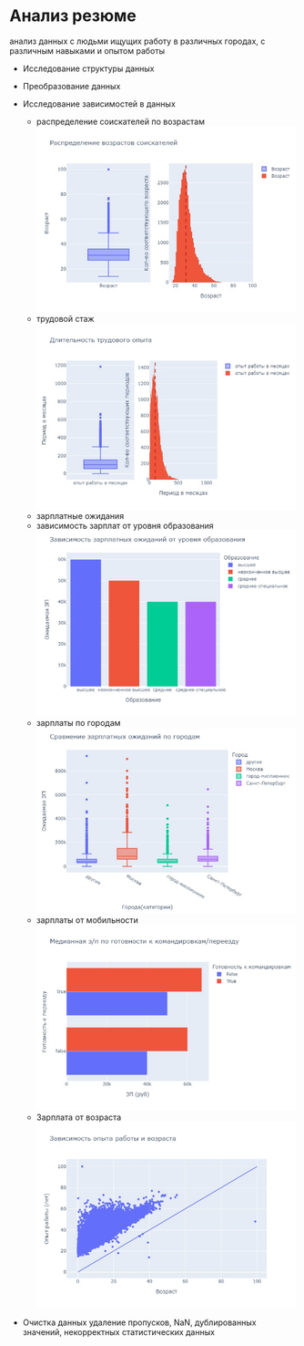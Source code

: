 # Анализ резюме
анализ данных с людьми ищущих работу в различных городах, с различным навыками и опытом работы

* Исследование структуры данных
* Преобразование данных
* Исследование зависимостей в данных
  * распределение соискателей по возрастам
   ![Image alt](https://github.com/mokko-okko/HW_HH/blob/main/IMG/1.jpg)
  * трудовой стаж
   ![Image alt](https://github.com/mokko-okko/HW_HH/blob/main/IMG/2.jpg)  
  * зарплатные ожидания
  * зависимость зарплат от уровня образования
   ![Image alt](https://github.com/mokko-okko/HW_HH/blob/main/IMG/3.jpg)
  * зарплаты по городам
   ![Image alt](https://github.com/mokko-okko/HW_HH/blob/main/IMG/4.jpg)
  * зарплаты от мобильности
   ![Image alt](https://github.com/mokko-okko/HW_HH/blob/main/IMG/5.jpg)  
  * Зарплата от возраста
   ![Image alt](https://github.com/mokko-okko/HW_HH/blob/main/IMG/6.jpg) 
  
* Очистка данных
удаление пропусков, NaN, дублированных значений,  некорректных статистических данных  


